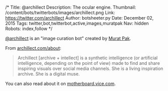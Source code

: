 /*
Title: @archillect
Description: The ocular engine.
Thumbnail: /content/bots/twitterbots/images/archillect.png
Link: https://twitter.com/archillect
Author: botsheeter.py
Date: December 02, 2015
Tags: twitter,bot,twitterbot,active,images,muratpak
Nav: hidden
Robots: index,follow
*/

[@archillect](https://twitter.com/archillect) is an "image curation bot" created by [Murat Pak](https://twitter.com/muratpak). 

From [archillect.com/about](http://archillect.com/about):

> Archillect [archive + intellect] is a synthetic intelligence (or artificial intelligence, depending on the point of view) made to find and share inspiring visuals over social media channels. She is a living inspiration archive. She is a digital muse.

You can also read about it on [motherboard.vice.com](http://motherboard.vice.com/en_ca/read/the-most-interesting-curator-on-tumblr-knows-exactly-what-you-want-to-see).
